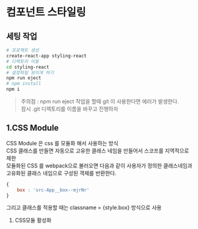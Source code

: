 # 컴포넌트 스타일링

## 세팅 작업 
```bash
# 프로젝트 생성
create-react-app styling-react
# 디렉토리 이동
cd styling-react 
# 설정파일 보이게 하기
npm run eject  
# npm install 
npm i 
```
> 주의점 : npm run eject 작업을 할때 git 이 사용한다면 에러가 발생한다.         
> 잠시 .git 디렉토리를 이름을 바꾸고 진행하자 

## 1.CSS Module 
CSS Module 은 css 를 모듈화 해서 사용하는 방식  
CSS 클래스를 만들면 자동으로 고유한 클래스 네임을 만들어서 스코프를 지역적으로 제한     
모듈화된 CSS 를 webpack으로 불러오면 다음과 같이 사용자가 정의한 클래스네임과 고유화된 클래스 네임으로 구성된 객체를 반환한다.  
```js
{
    box : 'src-App__box--mjrNr'
}
```
그리고 클래스를 적용할 때는 classname = {style.box} 방식으로 사용

1. CSS모듈 활성화 
